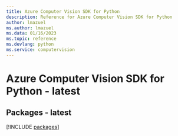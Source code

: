 ```yaml
---
title: Azure Computer Vision SDK for Python
description: Reference for Azure Computer Vision SDK for Python
author: lmazuel
ms.author: lmazuel
ms.data: 01/16/2023
ms.topic: reference
ms.devlang: python
ms.service: computervision
---
```

# Azure Computer Vision SDK for Python - latest
## Packages - latest
[!INCLUDE [packages](computer-vision-index.md)]